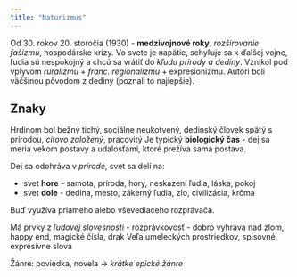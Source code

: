 ```yaml
---
title: "Naturizmus"
---
```


Od 30. rokov 20. storočia (1930) - **medzivojnové roky**, *rozširovanie fašizmu*, hospodárske krízy.
Vo svete je napätie, schyľuje sa k ďalšej vojne, ľudia sú nespokojný a chcú sa vrátiť do *kľudu prírody a dediny*.
Vznikol pod vplyvom *ruralizmu* + *franc. regionalizmu* + expresionizmu.
Autori boli väčšinou pôvodom z dediny (poznali to najlepšie). 

## Znaky

Hrdinom bol bežný tichý, sociálne neukotvený, dedinský človek spätý s prírodou, *citovo založený*, pracovitý
Je typický **biologický čas** - dej sa meria vekom postavy a udalosťami, ktoré prežíva sama postava.

Dej sa odohráva v *prírode*, svet sa delí na:
- svet **hore** - samota, príroda, hory, neskazení ľudia, láska, pokoj
- svet **dole** - dedina, mesto, zákerný ľudia, zlo, civilizácia, krčma

Buď využíva priameho alebo vševediaceho rozprávača.

Má prvky z *ľudovej slovesnosti* - rozprávkovosť - dobro vyhráva nad zlom, happy end, magické čísla, drak
Veľa umeleckých prostriedkov, spisovné, expresívne slová

Žánre: poviedka, novela -> *krátke epické žánre*